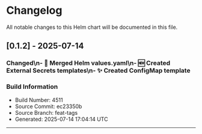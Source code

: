 # Changelog

All notable changes to this Helm chart will be documented in this file.

## [0.1.2] - 2025-07-14

### Changed\n- 🔄 Merged Helm values.yaml\n- 🆕 Created External Secrets templates\n- ✨ Created ConfigMap template

### Build Information
- Build Number: 4511
- Source Commit: ec23350b
- Source Branch: feat-tags
- Generated: 2025-07-14 17:04:14 UTC

---

